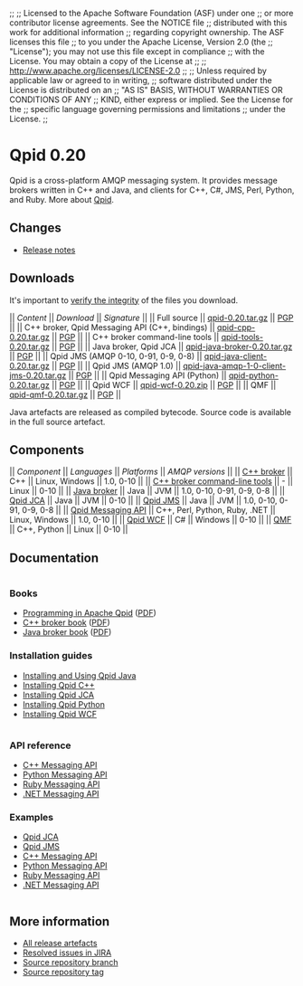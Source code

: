 ;;
;; Licensed to the Apache Software Foundation (ASF) under one
;; or more contributor license agreements.  See the NOTICE file
;; distributed with this work for additional information
;; regarding copyright ownership.  The ASF licenses this file
;; to you under the Apache License, Version 2.0 (the
;; "License"); you may not use this file except in compliance
;; with the License.  You may obtain a copy of the License at
;; 
;;   http://www.apache.org/licenses/LICENSE-2.0
;; 
;; Unless required by applicable law or agreed to in writing,
;; software distributed under the License is distributed on an
;; "AS IS" BASIS, WITHOUT WARRANTIES OR CONDITIONS OF ANY
;; KIND, either express or implied.  See the License for the
;; specific language governing permissions and limitations
;; under the License.
;;

# Qpid 0.20

Qpid is a cross-platform AMQP messaging system.  It provides message
brokers written in C++ and Java, and clients for C++, C#, JMS, Perl,
Python, and Ruby.  More about [Qpid](@site-url@/index.html).

## Changes

 - [Release notes](release-notes.html)

## Downloads

It's important to [verify the
integrity](@site-url@/download.html#verify-what-you-download) of the
files you download.

  || *Content* || *Download* || *Signature* ||
  || Full source || [qpid-0.20.tar.gz](http://www.apache.org/dyn/closer.cgi/qpid/0.20/qpid-0.20.tar.gz) || [PGP](http://www.apache.org/dist/qpid/0.20/qpid-0.20.tar.gz.asc) ||
  || C++ broker, Qpid Messaging API (C++, bindings) || [qpid-cpp-0.20.tar.gz](http://www.apache.org/dyn/closer.cgi/qpid/0.20/qpid-cpp-0.20.tar.gz) || [PGP](http://www.apache.org/dist/qpid/0.20/qpid-cpp-0.20.tar.gz.asc) ||
  || C++ broker command-line tools || [qpid-tools-0.20.tar.gz](http://www.apache.org/dyn/closer.cgi/qpid/0.20/qpid-tools-0.20.tar.gz) || [PGP](http://www.apache.org/dist/qpid/0.20/qpid-tools-0.20.tar.gz.asc) ||
  || Java broker, Qpid JCA || [qpid-java-broker-0.20.tar.gz](http://www.apache.org/dyn/closer.cgi/qpid/0.20/qpid-java-broker-0.20.tar.gz) || [PGP](http://www.apache.org/dist/qpid/0.20/qpid-java-broker-0.20.tar.gz.asc) ||
  || Qpid JMS (AMQP 0-10, 0-91, 0-9, 0-8) || [qpid-java-client-0.20.tar.gz](http://www.apache.org/dyn/closer.cgi/qpid/0.20/qpid-java-client-0.20.tar.gz) || [PGP](http://www.apache.org/dist/qpid/0.20/qpid-java-client-0.20.tar.gz.asc) ||
  || Qpid JMS (AMQP 1.0) || [qpid-java-amqp-1-0-client-jms-0.20.tar.gz](http://www.apache.org/dyn/closer.cgi/qpid/0.20/qpid-java-amqp-1-0-client-jms-0.20.tar.gz) || [PGP](http://www.apache.org/dist/qpid/0.20/qpid-java-amqp-1-0-client-jms-0.20.tar.gz.asc) ||
  || Qpid Messaging API (Python) || [qpid-python-0.20.tar.gz](http://www.apache.org/dyn/closer.cgi/qpid/0.20/qpid-python-0.20.tar.gz) || [PGP](http://www.apache.org/dist/qpid/0.20/qpid-python-0.20.tar.gz.asc) ||
  || Qpid WCF || [qpid-wcf-0.20.zip](http://www.apache.org/dyn/closer.cgi/qpid/0.20/qpid-wcf-0.20.zip) || [PGP](http://www.apache.org/dist/qpid/0.20/qpid-wcf-0.20.zip.asc) ||
  || QMF || [qpid-qmf-0.20.tar.gz](http://www.apache.org/dyn/closer.cgi/qpid/0.20/qpid-qmf-0.20.tar.gz) || [PGP](http://www.apache.org/dist/qpid/0.20/qpid-qmf-0.20.tar.gz.asc) ||

Java artefacts are released as compiled bytecode.  Source code is
available in the full source artefact.

## Components

  || *Component* || *Languages* || *Platforms* || *AMQP versions* ||
  || [C++ broker](@site-url@/components/cpp-broker/index.html) || C++ || Linux, Windows || 1.0, 0-10 ||
  || [C++ broker command-line tools](@site-url@/components/cpp-broker-tools/index.html) || - || Linux || 0-10 ||
  || [Java broker](@site-url@/components/java-broker/index.html) || Java || JVM || 1.0, 0-10, 0-91, 0-9, 0-8 ||
  || [Qpid JCA](@site-url@/components/qpid-jca/index.html) || Java || JVM || 0-10 ||
  || [Qpid JMS](@site-url@/components/qpid-jms/index.html) || Java || JVM || 1.0, 0-10, 0-91, 0-9, 0-8 ||
  || [Qpid Messaging API](@site-url@/components/messaging-api/index.html) || C++, Perl, Python, Ruby, .NET || Linux, Windows || 1.0, 0-10 ||
  || [Qpid WCF](@site-url@/components/qpid-wcf/index.html) || C# || Windows || 0-10 ||
  || [QMF](@site-url@/components/qmf/index.html) || C++, Python || Linux || 0-10 ||

## Documentation

<div class="two-column" markdown="1">
<div class="column" markdown="1">

### Books

 - [Programming in Apache Qpid](programming/book/index.html) ([PDF](programming/programming-book.pdf))
 - [C++ broker book](cpp-broker/book/index.html) ([PDF](cpp-broker/cpp-broker-book.pdf))
 - [Java broker book](java-broker/book/index.html) ([PDF](java-broker/java-broker-book.pdf))

### Installation guides

 - [Installing and Using Qpid Java](https://cwiki.apache.org/qpid/getting-started-guide.html)
 - [Installing Qpid C++](http://svn.apache.org/repos/asf/qpid/tags/0.20/qpid/cpp/INSTALL)
 - [Installing Qpid JCA](http://svn.apache.org/repos/asf/qpid/tags/0.20/qpid/java/jca/README.txt)
 - [Installing Qpid Python](http://svn.apache.org/repos/asf/qpid/tags/0.20/qpid/python/README.txt)
 - [Installing Qpid WCF](http://svn.apache.org/repos/asf/qpid/tags/0.20/qpid/wcf/ReadMe.txt)

</div>
<div class="column" markdown="1">

### API reference

 - [C++ Messaging API](messaging-api/cpp/api/index.html)
 - [Python Messaging API](messaging-api/python/api/index.html)
 - [Ruby Messaging API](messaging-api/ruby/api/index.html)
 - [.NET Messaging API](messaging-api/dotnet/api/index.html)

### Examples

 - [Qpid JCA](http://svn.apache.org/repos/asf/qpid/tags/0.20/qpid/java/jca/example/)
 - [Qpid JMS](qpid-jms/examples/index.html)
 - [C++ Messaging API](messaging-api/cpp/examples/index.html)
 - [Python Messaging API](messaging-api/python/examples/index.html)
 - [Ruby Messaging API](messaging-api/ruby/examples/index.html)
 - [.NET Messaging API](messaging-api/dotnet/examples/index.html)

</div>
</div>

## More information

 - [All release artefacts](http://www.apache.org/dyn/closer.cgi/qpid/0.20)
 - [Resolved issues in JIRA](https://issues.apache.org/jira/issues/?jql=project+%3D+QPID+AND+fixVersion+in+%28%270.19%27%2C+%270.20%27%29+ORDER+BY+priority+DESC)
 - [Source repository branch](http://svn.apache.org/repos/asf/qpid/branches/0.20)
 - [Source repository tag](http://svn.apache.org/repos/asf/qpid/tags/0.20)
